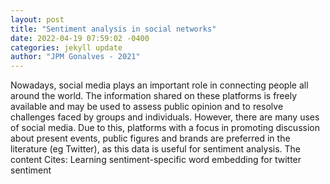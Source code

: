 ```yaml
--- 
layout: post 
title: "Sentiment analysis in social networks" 
date: 2022-04-19 07:59:02 -0400 
categories: jekyll update 
author: "JPM Gonalves - 2021" 
--- 
```

Nowadays, social media plays an important role in connecting people all around the world. The information shared on these platforms is freely available and may be used to assess public opinion and to resolve challenges faced by groups and individuals. However, there are many uses of social media. Due to this, platforms with a focus in promoting discussion about present events, public figures and brands are preferred in the literature (eg Twitter), as this data is useful for sentiment analysis. The content Cites: Learning sentiment-specific word embedding for twitter sentiment